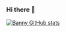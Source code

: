 ### Hi there 👋
[![Banny GitHub stats](https://github-readme-stats.vercel.app/api?username=anggabanny&hide=prs,issues&show_icons=true&theme=darcula&bg_color=20,red,blue)](https://github-readme-stats.vercel.app/api?username=anggabanny&hide=prs,issue&show_icons=true&theme=darcula&bg_color=20,red,blue)

<!--
**anggabanny/anggabanny** is a ✨ _special_ ✨ repository because its `README.md` (this file) appears on your GitHub profile.

Here are some ideas to get you started:

- 🔭 I’m currently working on ...
- 🌱 I’m currently learning ...
- 👯 I’m looking to collaborate on ...
- 🤔 I’m looking for help with ...
- 💬 Ask me about ...
- 📫 How to reach me: ...
- 😄 Pronouns: ...
- ⚡ Fun fact: ...
-->
